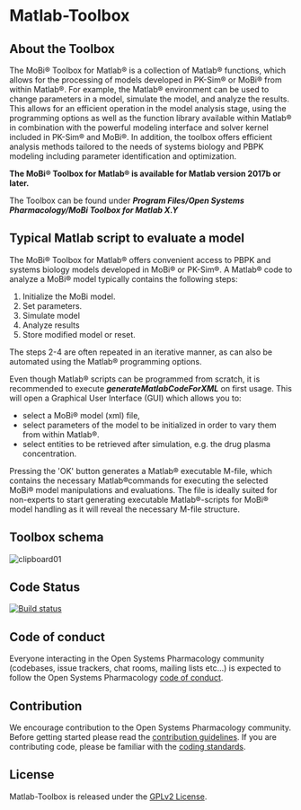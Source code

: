 # Matlab-Toolbox

## About the Toolbox
The MoBi® Toolbox for Matlab® is a collection of Matlab® functions, which allows for the processing of models developed in PK-Sim® or  MoBi® from within Matlab®. For example, the Matlab® environment can be used to change parameters in a model, simulate the model, and analyze the results. This allows for an efficient operation in the model analysis stage, using the programming options as well as the function library available within Matlab® in combination with the powerful modeling interface and solver kernel included in PK-Sim® and 
MoBi®. In addition, the toolbox offers efficient analysis methods tailored to the needs of systems biology and PBPK modeling including parameter identification and optimization. 

**The MoBi® Toolbox for Matlab® is available for Matlab version 2017b or later.**

The Toolbox can be found under _**Program Files/Open Systems Pharmacology/MoBi Toolbox for Matlab X.Y**_

## Typical Matlab script to evaluate a model
The MoBi® Toolbox for Matlab® offers convenient access to PBPK and systems biology models developed in MoBi® or PK-Sim®.
A Matlab® code to analyze a MoBi® model typically contains the following steps:
1. Initialize the MoBi model.
2. Set parameters.
3. Simulate model
4. Analyze results
5. Store modified model or reset.

The steps 2-4 are often repeated in an iterative manner, as can also be automated
using the Matlab® programming options.

Even though Matlab® scripts can be programmed from scratch, it is recommended
to execute _**generateMatlabCodeForXML**_ on first usage. This will open a
Graphical User Interface (GUI) which allows you to:
- select a MoBi® model (xml) file,
- select parameters of the model to be initialized in order to vary them from within Matlab®.
- select entities to be retrieved after simulation, e.g. the drug plasma concentration.

Pressing the 'OK' button generates a Matlab® executable M-file, which contains the necessary Matlab®commands for executing the selected MoBi® model manipulations and evaluations.
The file is ideally suited for non-experts to start generating executable Matlab®-scripts for MoBi® model handling as it will reveal the necessary M-file structure.

## Toolbox schema
![clipboard01](https://cloud.githubusercontent.com/assets/25061876/24003370/9016e00e-0a63-11e7-8f69-ed6b952c6867.jpg)

## Code Status
[![Build status](https://ci.appveyor.com/api/projects/status/2pxt8se6bgjvrrh0/branch/master?svg=true&passingText=master%20-%20passing)](https://ci.appveyor.com/project/open-systems-pharmacology-ci/matlab-toolbox/branch/master)

## Code of conduct
Everyone interacting in the Open Systems Pharmacology community (codebases, issue trackers, chat rooms, mailing lists etc...) is expected to follow the Open Systems Pharmacology [code of conduct](https://github.com/Open-Systems-Pharmacology/Suite/blob/master/CODE_OF_CONDUCT.md).

## Contribution
We encourage contribution to the Open Systems Pharmacology community. Before getting started please read the [contribution guidelines](https://github.com/Open-Systems-Pharmacology/Suite/blob/master/CONTRIBUTING.md). If you are contributing code, please be familiar with the [coding standards](https://github.com/Open-Systems-Pharmacology/Suite/blob/master/CODING_STANDARDS.md).

## License
Matlab-Toolbox is released under the [GPLv2 License](LICENSE).
